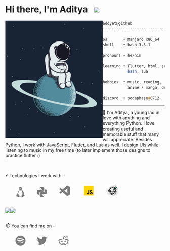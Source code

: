 # Hi there, I'm Aditya &nbsp; <img src="https://raw.githubusercontent.com/MartinHeinz/MartinHeinz/master/wave.gif" width="30px">

<!--
- 🔭 I’m currently working on ...
- 🌱 I’m currently learning ...
- 👯 I’m looking to collaborate on ...
- 🤔 I’m looking for help with ...
- 💬 Ask me about ...
- 📫 How to reach me: ...
- 😄 Pronouns: ...
- ⚡ Fun fact: ...
-->

<img align="left" src="argonaut0.png" width="308" />

``` zsh
addyet@github
------------------------------

os       • Manjaro x86_64
shell    • bash 3.3.1

pronouns • he/him

learning • Flutter, html, sass, node.js,
           bash, lua

hobbies  • music, reading,
           anime / manga, drink coffee.

discord  • sodaphase#0712

```

---

🌱 I'm Aditya, a young lad in love with anything and everything Python. I love creating useful and memorable stuff that many will appreciate. Besides Python, I work with JavaScript, Flutter, and Lua as well. I design UIs while listening to music in my free time (to later implement those designs to practice flutter :)

<br>

⚡ Technologies I work with -  

&emsp;&emsp; [![4]][-] &emsp;&emsp; [![6]][-] &emsp;&emsp;  [![5]][-] &emsp;&emsp; [![9]][-] &emsp;&emsp; [![10]][-]

<br>

<!-- ![GitHub Stats](https://github-readme-stats.vercel.app/api?username=addyett&show_icons=true&theme=dark) -->
<!-- <a href="https://github.com/anuraghazra/github-readme-stats">
  <img align="center" src="" />
</a>
<a href="https://github.com/anuraghazra/convoychat">
  <img align="center" src="" />
</a> -->
<div style="display: flex; flex-direction: row;">
 <img class="img" src="https://github-readme-stats.vercel.app/api?username=addyett&show_icons=true&theme=dark&compact=true" />
 <img class="img" src="https://github-readme-stats.vercel.app/api/top-langs/?username=addyett&layout=compact&theme=dark&langs_count=6" />
</div>

<br>

📫 You can find me on -  
<br>
&emsp;&emsp; [![3]][2] &emsp;&emsp; [![1]][1] &emsp;&emsp; [![2]][2]


<!-- Icons -->
[1]: twitter-32.png (Twitter)
[2]: reddit-32.png (Reddit)
[3]: spotify-32.png (Spotify)

[4]: linux-32.png (OS - Linux)
[5]: vscode-40.png (Editor - VSCode)
[6]: python-32.png
[7]: django-72.png
[8]: flask-82.png
[9]: js-40.png
[10]: lua-40.png

<!-- Links to social media accounts -->
[1]: https://twitter.com/addyett1
[2]: https://www.reddit.com/user/No_Muffin6385
[3]: https://open.spotify.com/user/bwygdf3k5na8cdy8ek3ofoteq
[-]: #
